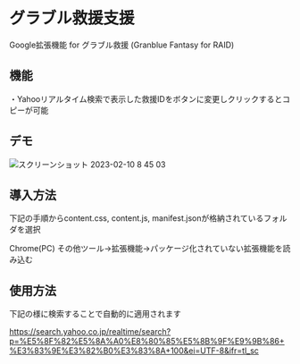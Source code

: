 # グラブル救援支援
Google拡張機能 for グラブル救援 (Granblue Fantasy for RAID)

## 機能
・Yahooリアルタイム検索で表示した救援IDをボタンに変更しクリックするとコピーが可能

## デモ
![スクリーンショット 2023-02-10 8 45 03](https://user-images.githubusercontent.com/51684013/217966382-075f3539-6caf-46fe-aca3-ac08011cc680.png)

## 導入方法
下記の手順からcontent.css, content.js, manifest.jsonが格納されているフォルダを選択

Chrome(PC) その他ツール→拡張機能→パッケージ化されていない拡張機能を読み込む

## 使用方法
下記の様に検索することで自動的に適用されます

https://search.yahoo.co.jp/realtime/search?p=%E5%8F%82%E5%8A%A0%E8%80%85%E5%8B%9F%E9%9B%86+%E3%83%9E%E3%82%B0%E3%83%8A+100&ei=UTF-8&ifr=tl_sc
